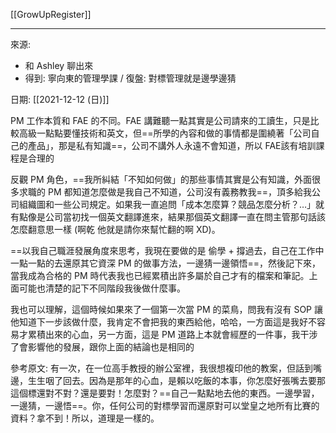 [[GrowUpRegister]]

---

來源: 
- 和 Ashley 聊出來
- 得到: 寧向東的管理學課 / 復盤: 對標管理就是邊學邊猜

日期: [[2021-12-12 (日)]]
  

PM 工作本質和 FAE 的不同。FAE 講難聽一點其實是公司請來的工讀生，只是比較高級一點點要懂技術和英文，但==所學的內容和做的事情都是圍繞著「公司自己的產品」，那是私有知識==，公司不講外人永遠不會知道，所以 FAE該有培訓課程是合理的

反觀 PM 角色，==我所糾結「不知如何做」的那些事情其實是公有知識，外面很多求職的 PM 都知道怎麼做是我自己不知道，公司沒有義務教我==，頂多給我公司組織圖和一些公司規定。如果我一直追問「成本怎麼算？競品怎麼分析？…」就有點像是公司當初找一個英文翻譯進來，結果那個英文翻譯一直在問主管那句話該怎麼翻意思一樣 (啊乾 他就是請你來幫忙翻的啊 XD)。

==以我自己職涯發展角度來思考，我現在要做的是 偷學 + 撐過去，自己在工作中一點一點的去還原其它資深 PM 的做事方法，一邊猜一邊領悟==，然後記下來，當我成為合格的 PM 時代表我也已經累積出許多屬於自己才有的檔案和筆記。上面可能也清楚的記下不同階段我後做什麼事。

我也可以理解，這個時候如果來了一個第一次當 PM 的菜鳥，問我有沒有 SOP 讓他知道下一步該做什麼，我肯定不會把我的東西給他，哈哈，一方面這是我好不容易才累積出來的心血，另一方面，這是 PM 道路上本就會經歷的一件事，我干涉了會影響他的發展，跟你上面的結論也是相同的

參考原文:
有一次，在一位高手教授的辦公室裡，我很想複印他的教案，但話到嘴邊，生生咽了回去。因為是那年的心血，是賴以吃飯的本事，你怎麼好張嘴去要那這個標還對不對？還是要對！怎麼對？==自己一點點地去他的東西。一邊學習，一邊猜，一邊悟==。你，任何公司的對標學習而還原對可以堂皇之地所有比賽的資料？拿不到！所以，道理是一樣的。